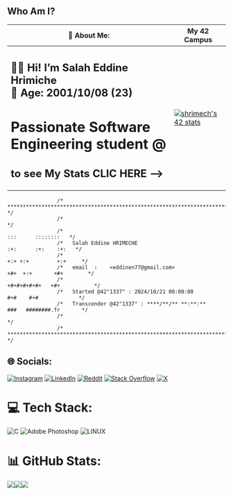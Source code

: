 ## **Who Am I?**



| 💫 About Me: | My 42 Campus |
| --- | --- |
|<h2>👨‍💻 Hi! I’m Salah Eddine Hrimiche <br> 🎂 Age: 2001/10/08 (23) <br> <h1> Passionate Software Engineering student @ <br> <h2>to see My Stats CLIC HERE  -->| [![shrimech's 42 stats](https://scontent.frba2-2.fna.fbcdn.net/v/t39.30808-6/486065226_1042341674581281_8582257451085471321_n.jpg?_nc_cat=108&ccb=1-7&_nc_sid=127cfc&_nc_ohc=xJuQtewB2F0Q7kNvwGKNymD&_nc_oc=AdnqokDNXjvNJMIVBTlpaTQ_1OHobZs192rOrDEgFXX_5CehYHT_aapfM2XSV9YBexo&_nc_zt=23&_nc_ht=scontent.frba2-2.fna&_nc_gid=Q5cnm52k797wtK0uk24OKw&oh=00_AfJG54BuFmCtvU9cqOba84mCWc-Zd4kdrf9Z2-4qAniHEw&oe=6830A328)](https://profile.intra.42.fr/users/shrimech) |



```
                /* ************************************************************************** */
                /*                                                                            */
                /*                                                        :::      ::::::::   */
                /*   Salah Eddine HRIMECHE                              :+:      :+:    :+:   */
                /*                                                    +:+ +:+         +:+     */
                /*   email  :    <eddinen77@gmail.com>              +#+  +:+       +#+        */
                /*                                                +#+#+#+#+#+   +#+           */
                /*   Started @42"1337" : 2024/10/21 00:00:00           #+#    #+#             */
                /*   Transcender @42"1337" : ****/**/** **:**:**      ###   ########.fr       */
                /*                                                                            */
                /* ************************************************************************** */
```



## 🌐 Socials:
[![Instagram](https://img.shields.io/badge/Instagram-%23E4405F.svg?logo=Instagram&logoColor=white)](https://instagram.com/seh_hse) [![LinkedIn](https://img.shields.io/badge/LinkedIn-%230077B5.svg?logo=linkedin&logoColor=white)](https://www.linkedin.com/in/salah-eddine-hrimeche-40423b1a6/) [![Reddit](https://img.shields.io/badge/Reddit-%23FF4500.svg?logo=Reddit&logoColor=white)](https://www.reddit.com/user/ApprehensiveSafe4882/) [![Stack Overflow](https://img.shields.io/badge/-Stackoverflow-FE7A16?logo=stack-overflow&logoColor=white)](https://stackoverflow.com/users/29981852/salah-eddine-hrimeche) [![X](https://img.shields.io/badge/x-%23000000.svg?logo=x&logoColor=white)](https://x.com/seh_hse)  

# 💻 Tech Stack:
![C](https://img.shields.io/badge/c-%2300599C.svg?style=for-the-badge&logo=c&logoColor=white) ![Adobe Photoshop](https://img.shields.io/badge/adobephotoshop-%2331A8FF.svg?style=for-the-badge&logo=adobephotoshop&logoColor=white) ![LINUX](https://img.shields.io/badge/Linux-FCC624?style=for-the-badge&logo=linux&logoColor=black)
# 📊 GitHub Stats:
![](https://github-readme-stats.vercel.app/api?username=shrimech&theme=shades-of-purple&hide_border=false&include_all_commits=false&count_private=true)![](https://github-readme-streak-stats.herokuapp.com/?user=shrimech&theme=shades-of-purple&hide_border=false)![  ](https://github-readme-stats.vercel.app/api/top-langs/?username=shrimech&theme=shades-of-purple&hide_border=false&include_all_commits=false&count_private=true&layout=compact)

